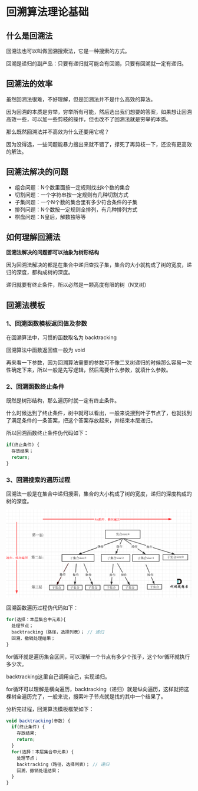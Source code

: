 # 回溯算法理论基础

## 什么是回溯法

回溯法也可以叫做回溯搜索法，它是一种搜索的方式。

回溯是递归的副产品：只要有递归就可能会有回溯，只要有回溯就一定有递归。



## 回溯法的效率

虽然回溯法很难，不好理解，但是回溯法并不是什么高效的算法。

因为回溯的本质是穷举，穷举所有可能，然后选出我们想要的答案，如果想让回溯高效一些，可以加一些剪枝的操作，但也改不了回溯法就是穷举的本质。

那么既然回溯法并不高效为什么还要用它呢？

因为没得选，一些问题能暴力搜出来就不错了，撑死了再剪枝一下，还没有更高效的解法。



## 回溯法解决的问题

- 组合问题：N个数里面按一定规则找出k个数的集合
- 切割问题：一个字符串按一定规则有几种切割方式
- 子集问题：一个N个数的集合里有多少符合条件的子集
- 排列问题：N个数按一定规则全排列，有几种排列方式
- 棋盘问题：N皇后，解数独等等



## 如何理解回溯法

**回溯法解决的问题都可以抽象为树形结构**

因为回溯法解决的都是在集合中递归查找子集，集合的大小就构成了树的宽度，递归的深度，都构成树的深度。

递归就要有终止条件，所以必然是一颗高度有限的树（N叉树）



## 回溯法模板

### 1、回溯函数模板返回值及参数

在回溯算法中，习惯的函数取名为 backtracking

回溯算法中函数返回值一般为 void

再来看一下参数，因为回溯算法需要的参数可不像二叉树递归的时候那么容易一次性确定下来，所以一般是先写逻辑，然后需要什么参数，就填什么参数。



### 2、回溯函数终止条件

既然是树形结构，那么遍历时就一定有终止条件。

什么时候达到了终止条件，树中就可以看出，一般来说搜到叶子节点了，也就找到了满足条件的一条答案，把这个答案存放起来，并结束本层递归。

所以回溯函数终止条件伪代码如下：

```js
if(终止条件) {
  存放结果；
  return;
}
```



### 3、回溯搜索的遍历过程

回溯法一般是在集合中递归搜索，集合的大小构成了树的宽度，递归的深度构成的树的深度。

<img src="./assets/回溯2.png" alt="回溯2" />

回溯函数遍历过程伪代码如下：

```js
for(选择：本层集合中元素){
  处理节点；
  backtracking（路径，选择列表）； // 递归
  回溯，撤销处理结果；
}
```

for循环就是遍历集合区间，可以理解一个节点有多少个孩子，这个for循环就执行多少次。

backtracking这里自己调用自己，实现递归。

for循环可以理解是横向遍历，backtracking（递归）就是纵向遍历，这样就把这棵树全遍历完了，一般来说，搜索叶子节点就是找的其中一个结果了。

分析完过程，回溯算法模板框架如下：

```js
void backtracking(参数) {
  if(终止条件) {
    存放结果;
    return;
  }
  for(选择：本层集合中元素) {
    处理节点；
    backtracking（路径，选择列表）； // 递归
  	回溯，撤销处理结果；
  }
}
```





















